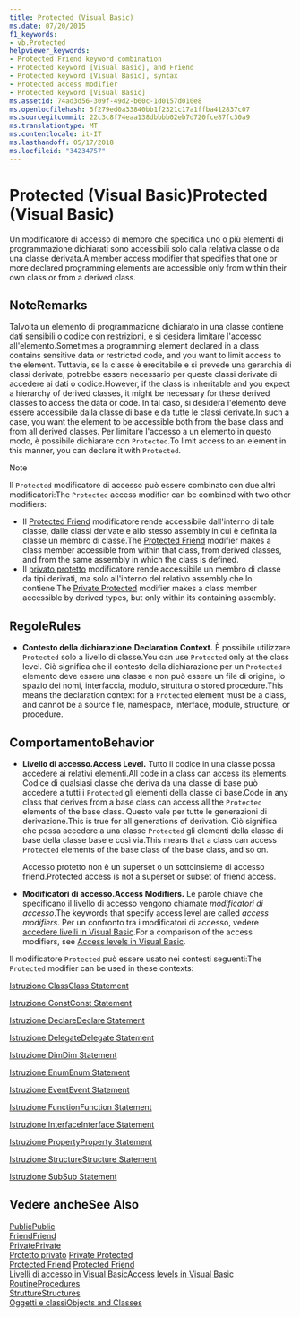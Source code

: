 ```yaml
---
title: Protected (Visual Basic)
ms.date: 07/20/2015
f1_keywords:
- vb.Protected
helpviewer_keywords:
- Protected Friend keyword combination
- Protected keyword [Visual Basic], and Friend
- Protected keyword [Visual Basic], syntax
- Protected access modifier
- Protected keyword [Visual Basic]
ms.assetid: 74ad3d56-309f-49d2-b60c-1d0157d010e8
ms.openlocfilehash: 5f279ed0a33840bb1f2321c17a1ffba412837c07
ms.sourcegitcommit: 22c3c8f74eaa138dbbbb02eb7d720fce87fc30a9
ms.translationtype: MT
ms.contentlocale: it-IT
ms.lasthandoff: 05/17/2018
ms.locfileid: "34234757"
---
```

# <a name="protected-visual-basic"></a><span data-ttu-id="0507b-102">Protected (Visual Basic)</span><span class="sxs-lookup"><span data-stu-id="0507b-102">Protected (Visual Basic)</span></span>
<span data-ttu-id="0507b-103">Un modificatore di accesso di membro che specifica uno o più elementi di programmazione dichiarati sono accessibili solo dalla relativa classe o da una classe derivata.</span><span class="sxs-lookup"><span data-stu-id="0507b-103">A member access modifier that specifies that one or more declared programming elements are accessible only from within their own class or from a derived class.</span></span>  
  
## <a name="remarks"></a><span data-ttu-id="0507b-104">Note</span><span class="sxs-lookup"><span data-stu-id="0507b-104">Remarks</span></span>  
 <span data-ttu-id="0507b-105">Talvolta un elemento di programmazione dichiarato in una classe contiene dati sensibili o codice con restrizioni, e si desidera limitare l'accesso all'elemento.</span><span class="sxs-lookup"><span data-stu-id="0507b-105">Sometimes a programming element declared in a class contains sensitive data or restricted code, and you want to limit access to the element.</span></span> <span data-ttu-id="0507b-106">Tuttavia, se la classe è ereditabile e si prevede una gerarchia di classi derivate, potrebbe essere necessario per queste classi derivate di accedere ai dati o codice.</span><span class="sxs-lookup"><span data-stu-id="0507b-106">However, if the class is inheritable and you expect a hierarchy of derived classes, it might be necessary for these derived classes to access the data or code.</span></span> <span data-ttu-id="0507b-107">In tal caso, si desidera l'elemento deve essere accessibile dalla classe di base e da tutte le classi derivate.</span><span class="sxs-lookup"><span data-stu-id="0507b-107">In such a case, you want the element to be accessible both from the base class and from all derived classes.</span></span> <span data-ttu-id="0507b-108">Per limitare l'accesso a un elemento in questo modo, è possibile dichiarare con `Protected`.</span><span class="sxs-lookup"><span data-stu-id="0507b-108">To limit access to an element in this manner, you can declare it with `Protected`.</span></span>  

> [!NOTE]
> <span data-ttu-id="0507b-109">Il `Protected` modificatore di accesso può essere combinato con due altri modificatori:</span><span class="sxs-lookup"><span data-stu-id="0507b-109">The `Protected` access modifier can be combined with two other modifiers:</span></span>
> - <span data-ttu-id="0507b-110">Il [Protected Friend](protected-friend.md) modificatore rende accessibile dall'interno di tale classe, dalle classi derivate e allo stesso assembly in cui è definita la classe un membro di classe.</span><span class="sxs-lookup"><span data-stu-id="0507b-110">The [Protected Friend](protected-friend.md) modifier makes a class member accessible from within that class, from derived classes, and from the same assembly in which the class is defined.</span></span> 
> - <span data-ttu-id="0507b-111">Il [privato protetto](private-protected.md) modificatore rende accessibile un membro di classe da tipi derivati, ma solo all'interno del relativo assembly che lo contiene.</span><span class="sxs-lookup"><span data-stu-id="0507b-111">The [Private Protected](private-protected.md) modifier makes a class member accessible by derived types, but only within its containing assembly.</span></span>
  
## <a name="rules"></a><span data-ttu-id="0507b-112">Regole</span><span class="sxs-lookup"><span data-stu-id="0507b-112">Rules</span></span>  
  
-   <span data-ttu-id="0507b-113">**Contesto della dichiarazione.**</span><span class="sxs-lookup"><span data-stu-id="0507b-113">**Declaration Context.**</span></span> <span data-ttu-id="0507b-114">È possibile utilizzare `Protected` solo a livello di classe.</span><span class="sxs-lookup"><span data-stu-id="0507b-114">You can use `Protected` only at the class level.</span></span> <span data-ttu-id="0507b-115">Ciò significa che il contesto della dichiarazione per un `Protected` elemento deve essere una classe e non può essere un file di origine, lo spazio dei nomi, interfaccia, modulo, struttura o stored procedure.</span><span class="sxs-lookup"><span data-stu-id="0507b-115">This means the declaration context for a `Protected` element must be a class, and cannot be a source file, namespace, interface, module, structure, or procedure.</span></span>  

## <a name="behavior"></a><span data-ttu-id="0507b-116">Comportamento</span><span class="sxs-lookup"><span data-stu-id="0507b-116">Behavior</span></span>  
  
-   <span data-ttu-id="0507b-117">**Livello di accesso.**</span><span class="sxs-lookup"><span data-stu-id="0507b-117">**Access Level.**</span></span> <span data-ttu-id="0507b-118">Tutto il codice in una classe possa accedere ai relativi elementi.</span><span class="sxs-lookup"><span data-stu-id="0507b-118">All code in a class can access its elements.</span></span> <span data-ttu-id="0507b-119">Codice di qualsiasi classe che deriva da una classe di base può accedere a tutti i `Protected` gli elementi della classe di base.</span><span class="sxs-lookup"><span data-stu-id="0507b-119">Code in any class that derives from a base class can access all the `Protected` elements of the base class.</span></span> <span data-ttu-id="0507b-120">Questo vale per tutte le generazioni di derivazione.</span><span class="sxs-lookup"><span data-stu-id="0507b-120">This is true for all generations of derivation.</span></span> <span data-ttu-id="0507b-121">Ciò significa che possa accedere a una classe `Protected` gli elementi della classe di base della classe base e così via.</span><span class="sxs-lookup"><span data-stu-id="0507b-121">This means that a class can access `Protected` elements of the base class of the base class, and so on.</span></span>  
  
     <span data-ttu-id="0507b-122">Accesso protetto non è un superset o un sottoinsieme di accesso friend.</span><span class="sxs-lookup"><span data-stu-id="0507b-122">Protected access is not a superset or subset of friend access.</span></span>  
  
-   <span data-ttu-id="0507b-123">**Modificatori di accesso.**</span><span class="sxs-lookup"><span data-stu-id="0507b-123">**Access Modifiers.**</span></span> <span data-ttu-id="0507b-124">Le parole chiave che specificano il livello di accesso vengono chiamate *modificatori di accesso*.</span><span class="sxs-lookup"><span data-stu-id="0507b-124">The keywords that specify access level are called *access modifiers*.</span></span> <span data-ttu-id="0507b-125">Per un confronto tra i modificatori di accesso, vedere [accedere livelli in Visual Basic](../../../visual-basic/programming-guide/language-features/declared-elements/access-levels.md).</span><span class="sxs-lookup"><span data-stu-id="0507b-125">For a comparison of the access modifiers, see [Access levels in Visual Basic](../../../visual-basic/programming-guide/language-features/declared-elements/access-levels.md).</span></span>  
  
 <span data-ttu-id="0507b-126">Il modificatore `Protected` può essere usato nei contesti seguenti:</span><span class="sxs-lookup"><span data-stu-id="0507b-126">The `Protected` modifier can be used in these contexts:</span></span>  
  
 [<span data-ttu-id="0507b-127">Istruzione Class</span><span class="sxs-lookup"><span data-stu-id="0507b-127">Class Statement</span></span>](../../../visual-basic/language-reference/statements/class-statement.md)  
  
 [<span data-ttu-id="0507b-128">Istruzione Const</span><span class="sxs-lookup"><span data-stu-id="0507b-128">Const Statement</span></span>](../../../visual-basic/language-reference/statements/const-statement.md)  
  
 [<span data-ttu-id="0507b-129">Istruzione Declare</span><span class="sxs-lookup"><span data-stu-id="0507b-129">Declare Statement</span></span>](../../../visual-basic/language-reference/statements/declare-statement.md)  
  
 [<span data-ttu-id="0507b-130">Istruzione Delegate</span><span class="sxs-lookup"><span data-stu-id="0507b-130">Delegate Statement</span></span>](../../../visual-basic/language-reference/statements/delegate-statement.md)  
  
 [<span data-ttu-id="0507b-131">Istruzione Dim</span><span class="sxs-lookup"><span data-stu-id="0507b-131">Dim Statement</span></span>](../../../visual-basic/language-reference/statements/dim-statement.md)  
  
 [<span data-ttu-id="0507b-132">Istruzione Enum</span><span class="sxs-lookup"><span data-stu-id="0507b-132">Enum Statement</span></span>](../../../visual-basic/language-reference/statements/enum-statement.md)  
  
 [<span data-ttu-id="0507b-133">Istruzione Event</span><span class="sxs-lookup"><span data-stu-id="0507b-133">Event Statement</span></span>](../../../visual-basic/language-reference/statements/event-statement.md)  
  
 [<span data-ttu-id="0507b-134">Istruzione Function</span><span class="sxs-lookup"><span data-stu-id="0507b-134">Function Statement</span></span>](../../../visual-basic/language-reference/statements/function-statement.md)  
  
 [<span data-ttu-id="0507b-135">Istruzione Interface</span><span class="sxs-lookup"><span data-stu-id="0507b-135">Interface Statement</span></span>](../../../visual-basic/language-reference/statements/interface-statement.md)  
  
 [<span data-ttu-id="0507b-136">Istruzione Property</span><span class="sxs-lookup"><span data-stu-id="0507b-136">Property Statement</span></span>](../../../visual-basic/language-reference/statements/property-statement.md)  
  
 [<span data-ttu-id="0507b-137">Istruzione Structure</span><span class="sxs-lookup"><span data-stu-id="0507b-137">Structure Statement</span></span>](../../../visual-basic/language-reference/statements/structure-statement.md)  
  
 [<span data-ttu-id="0507b-138">Istruzione Sub</span><span class="sxs-lookup"><span data-stu-id="0507b-138">Sub Statement</span></span>](../../../visual-basic/language-reference/statements/sub-statement.md)  
  
## <a name="see-also"></a><span data-ttu-id="0507b-139">Vedere anche</span><span class="sxs-lookup"><span data-stu-id="0507b-139">See Also</span></span>  
 [<span data-ttu-id="0507b-140">Public</span><span class="sxs-lookup"><span data-stu-id="0507b-140">Public</span></span>](../../../visual-basic/language-reference/modifiers/public.md)  
 [<span data-ttu-id="0507b-141">Friend</span><span class="sxs-lookup"><span data-stu-id="0507b-141">Friend</span></span>](../../../visual-basic/language-reference/modifiers/friend.md)  
 [<span data-ttu-id="0507b-142">Private</span><span class="sxs-lookup"><span data-stu-id="0507b-142">Private</span></span>](../../../visual-basic/language-reference/modifiers/private.md)  
 <span data-ttu-id="0507b-143">[Protetto privato](private-protected.md) </span><span class="sxs-lookup"><span data-stu-id="0507b-143">[Private Protected](private-protected.md) </span></span>  
 <span data-ttu-id="0507b-144">[Protected Friend](protected-friend.md) </span><span class="sxs-lookup"><span data-stu-id="0507b-144">[Protected Friend](protected-friend.md) </span></span>  
 [<span data-ttu-id="0507b-145">Livelli di accesso in Visual Basic</span><span class="sxs-lookup"><span data-stu-id="0507b-145">Access levels in Visual Basic</span></span>](../../../visual-basic/programming-guide/language-features/declared-elements/access-levels.md)  
 [<span data-ttu-id="0507b-146">Routine</span><span class="sxs-lookup"><span data-stu-id="0507b-146">Procedures</span></span>](../../../visual-basic/programming-guide/language-features/procedures/index.md)  
 [<span data-ttu-id="0507b-147">Strutture</span><span class="sxs-lookup"><span data-stu-id="0507b-147">Structures</span></span>](../../../visual-basic/programming-guide/language-features/data-types/structures.md)  
 [<span data-ttu-id="0507b-148">Oggetti e classi</span><span class="sxs-lookup"><span data-stu-id="0507b-148">Objects and Classes</span></span>](../../../visual-basic/programming-guide/language-features/objects-and-classes/index.md)
